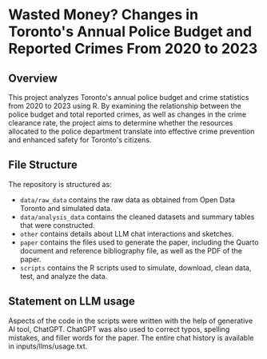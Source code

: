 # Wasted Money? Changes in Toronto's Annual Police Budget and Reported Crimes From 2020 to 2023

## Overview

This project analyzes Toronto's annual police budget and crime statistics from 2020 to 2023 using R. By examining the relationship between the police budget and total reported crimes, as well as changes in the crime clearance rate, the project aims to determine whether the resources allocated to the police department translate into effective crime prevention and enhanced safety for Toronto's citizens.


## File Structure

The repository is structured as:

-   `data/raw_data` contains the raw data as obtained from Open Data Toronto and simulated data.
-   `data/analysis_data` contains the cleaned datasets and summary tables that were constructed.
-   `other` contains details about LLM chat interactions and sketches.
-   `paper` contains the files used to generate the paper, including the Quarto document and reference bibliography file, as well as the PDF of the paper. 
-   `scripts` contains the R scripts used to simulate, download, clean data, test, and analyze the data.


## Statement on LLM usage

Aspects of the code in the scripts were written with the help of generative AI tool, ChatGPT. ChatGPT was also used to correct typos, spelling mistakes, and filler words for the paper. The entire chat history is available in inputs/llms/usage.txt.

